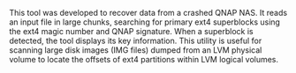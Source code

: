 This tool was developed to recover data from a crashed QNAP NAS. It reads an input file in large chunks, searching for primary ext4 superblocks using the ext4 magic number and QNAP signature. When a superblock is detected, the tool displays its key information. This utility is useful for scanning large disk images (IMG files) dumped from an LVM physical volume to locate the offsets of ext4 partitions within LVM logical volumes.